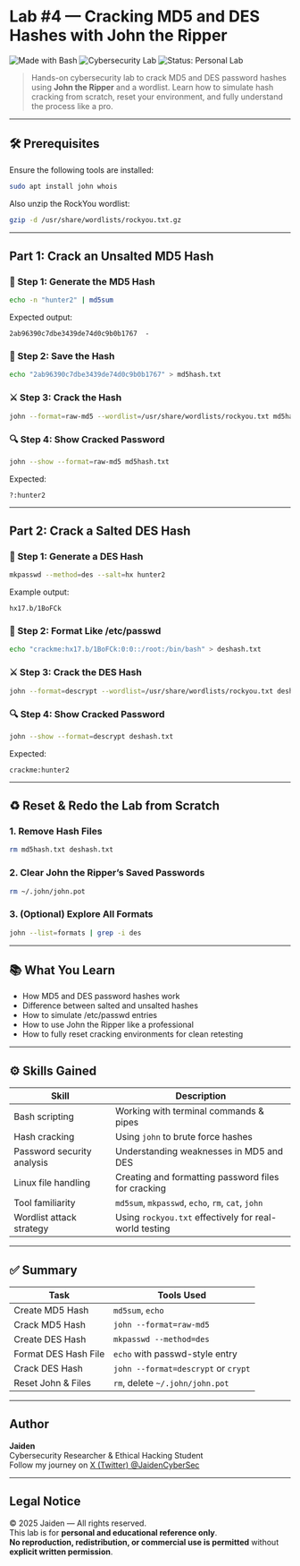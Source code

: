 # Lab #4 — Cracking MD5 and DES Hashes with John the Ripper

![Made with Bash](https://img.shields.io/badge/Bash-Scripting-1f425f?style=flat-square&logo=gnu-bash)
![Cybersecurity Lab](https://img.shields.io/badge/John%20the%20Ripper-Crack%20Hashes-blueviolet?style=flat-square)
![Status: Personal Lab](https://img.shields.io/badge/Status-Private_Use-orange?style=flat-square)

> Hands-on cybersecurity lab to crack MD5 and DES password hashes using **John the Ripper** and a wordlist. Learn how to simulate hash cracking from scratch, reset your environment, and fully understand the process like a pro.

---

## 🛠️ Prerequisites

Ensure the following tools are installed:

```bash
sudo apt install john whois
```

Also unzip the RockYou wordlist:

```bash
gzip -d /usr/share/wordlists/rockyou.txt.gz
```

---

## Part 1: Crack an Unsalted MD5 Hash

### 🔐 Step 1: Generate the MD5 Hash

```bash
echo -n "hunter2" | md5sum
```

Expected output:
```text
2ab96390c7dbe3439de74d0c9b0b1767  -
```

### 💾 Step 2: Save the Hash

```bash
echo "2ab96390c7dbe3439de74d0c9b0b1767" > md5hash.txt
```

### ⚔️ Step 3: Crack the Hash

```bash
john --format=raw-md5 --wordlist=/usr/share/wordlists/rockyou.txt md5hash.txt
```

### 🔍 Step 4: Show Cracked Password

```bash
john --show --format=raw-md5 md5hash.txt
```

Expected:
```text
?:hunter2
```

---

## Part 2: Crack a Salted DES Hash

### 🧪 Step 1: Generate a DES Hash

```bash
mkpasswd --method=des --salt=hx hunter2
```

Example output:
```text
hx17.b/1BoFCk
```

### 📝 Step 2: Format Like /etc/passwd

```bash
echo "crackme:hx17.b/1BoFCk:0:0::/root:/bin/bash" > deshash.txt
```

### ⚔️ Step 3: Crack the DES Hash

```bash
john --format=descrypt --wordlist=/usr/share/wordlists/rockyou.txt deshash.txt
```

### 🔍 Step 4: Show Cracked Password

```bash
john --show --format=descrypt deshash.txt
```

Expected:
```text
crackme:hunter2
```

---

## ♻️ Reset & Redo the Lab from Scratch

### 1. Remove Hash Files

```bash
rm md5hash.txt deshash.txt
```

### 2. Clear John the Ripper’s Saved Passwords

```bash
rm ~/.john/john.pot
```

### 3. (Optional) Explore All Formats

```bash
john --list=formats | grep -i des
```

---

## 📚 What You Learn

- How MD5 and DES password hashes work
- Difference between salted and unsalted hashes
- How to simulate /etc/passwd entries
- How to use John the Ripper like a professional
- How to fully reset cracking environments for clean retesting

---

## ⚙️ Skills Gained

| Skill                        | Description                                             |
|-----------------------------|---------------------------------------------------------|
| Bash scripting              | Working with terminal commands & pipes                 |
| Hash cracking               | Using `john` to brute force hashes                     |
| Password security analysis  | Understanding weaknesses in MD5 and DES                |
| Linux file handling         | Creating and formatting password files for cracking    |
| Tool familiarity            | `md5sum`, `mkpasswd`, `echo`, `rm`, `cat`, `john`      |
| Wordlist attack strategy    | Using `rockyou.txt` effectively for real-world testing |

---

## ✅ Summary

| Task                     | Tools Used                             |
|--------------------------|----------------------------------------|
| Create MD5 Hash          | `md5sum`, `echo`                       |
| Crack MD5 Hash           | `john --format=raw-md5`                |
| Create DES Hash          | `mkpasswd --method=des`                |
| Format DES Hash File     | `echo` with passwd-style entry         |
| Crack DES Hash           | `john --format=descrypt` or `crypt`    |
| Reset John & Files       | `rm`, delete `~/.john/john.pot`        |

---

## Author

**Jaiden**  
Cybersecurity Researcher & Ethical Hacking Student  
Follow my journey on [X (Twitter) @JaidenCyberSec](https://x.com/JaidenCyberSec)

---

## Legal Notice

© 2025 Jaiden — All rights reserved.  
This lab is for **personal and educational reference only**.  
**No reproduction, redistribution, or commercial use is permitted** without **explicit written permission**.  

